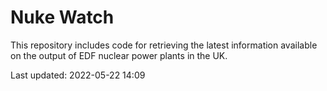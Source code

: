 # Nuke Watch

This repository includes code for retrieving the latest information available on the output of EDF nuclear power plants in the UK.

Last updated: 2022-05-22 14:09